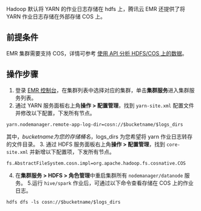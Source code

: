 Hadoop 默认将 YARN 的作业日志存储在 hdfs 上，腾讯云 EMR 还提供了将 YARN 作业日志存储在外部存储 COS 上。

## 前提条件
EMR 集群需要支持 COS，详情可参考 [使用 API 分析 HDFS/COS 上的数据](https://cloud.tencent.com/document/product/589/19013)。

## 操作步骤
1. 登录 [EMR 控制台](https://console.cloud.tencent.com/emr)，在集群列表中选择对应的集群，单击**集群服务**进入集群服务列表。
2. 通过 YARN 服务面板右上角**操作 > 配置管理**，找到  `yarn-site.xml` 配置文件并修改以下配置，下发所有节点。
```
yarn.nodemanager.remote-app-log-dir=cosn://$bucketname/$logs_dirs
```
其中，$bucketname 为您的存储桶名，$logs_dirs 为您希望将 yarn 作业日志转存的文件目录。
3. 通过 HDFS 服务面板右上角**操作 > 配置管理**，找到 `core-site.xml` 并新增以下配置项，下发所有节点。
```
fs.AbstractFileSystem.cosn.impl=org.apache.hadoop.fs.cosnative.COS
```
4. 在**集群服务 > HDFS  >  角色管理**中重启集群所有 `nodemanager/datanode` 服务。
5.运行 `hive/spark` 作业后，可通过以下命令查看存储在 COS 上的作业日志。
```
hdfs dfs -ls cosn://$bucketname/$logs_dirs
```
